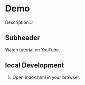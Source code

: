 # Demo

Description...!

## Subheader

Watch tutorial on YouTube.

## local Development

1. Open index.html in your browser.